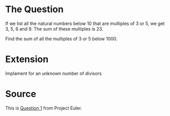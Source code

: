 # The Question

If we list all the natural numbers below 10 that are multiples of 3 or 5, we get 3, 5, 6 and 9. The sum of these multiples is 23.

Find the sum of all the multiples of 3 or 5 below 1000.

# Extension

Implament for an unknown number of divisors

# Source

This is [Question 1](https://projecteuler.net/problem=1) from Project Euler.
